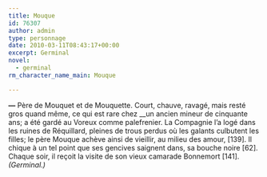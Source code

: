 ```yaml
---
title: Mouque
id: 76307
author: admin
type: personnage
date: 2010-03-11T08:43:17+00:00
excerpt: Germinal
novel:
  - germinal
rm_character_name_main: Mouque

---
```

**—** Père de Mouquet et de Mouquette. Court, chauve, ravagé, mais resté gros quand même, ce qui est rare chez __un ancien mineur de cinquante ans; a été gardé au Voreux comme palefrenier. La Compagnie l’a logé dans les ruines de Réquillard, pleines de trous perdus où les galants culbutent les filles; le père Mouque achève ainsi de vieillir, au milieu des amour, [139]. Il chique à un tel point que ses gencives saignent dans, sa bouche noire [62]. Chaque soir, il reçoit la visite de son vieux camarade Bonnemort [141]._(Germinal.)_